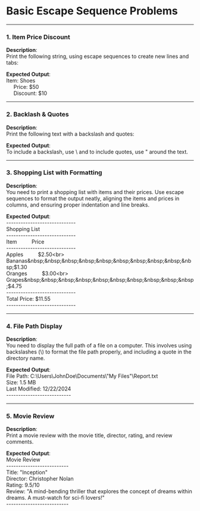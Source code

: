# Basic Escape Sequence Problems

---

### 1. Item Price Discount  
**Description**:  
Print the following string, using escape sequences to create new lines and tabs:

**Expected Output**:  
Item: Shoes<br>
&nbsp;&nbsp;&nbsp;&nbsp;&nbsp;Price: $50<br>
&nbsp;&nbsp;&nbsp;&nbsp;&nbsp;Discount: $10<br>
    
---

### 2. Backlash & Quotes 
**Description**:  
Print the following text with a backslash and quotes:

**Expected Output**:  
To include a backslash, use \ and to include quotes, use " around the text.
    
---

### 3. Shopping List with Formatting
**Description**:  
You need to print a shopping list with items and their prices. Use escape sequences to 
format the output neatly, aligning the items and prices in columns, and ensuring proper indentation and line breaks.

**Expected Output**:  
-----------------------------<br>
Shopping List<br>
-----------------------------<br>
Item&nbsp;&nbsp;&nbsp;&nbsp;&nbsp;&nbsp;&nbsp;&nbsp;&nbsp;&nbsp;Price<br>
-----------------------------<br>
Apples&nbsp;&nbsp;&nbsp;&nbsp;&nbsp;&nbsp;&nbsp;&nbsp;&nbsp;&nbsp;$2.50<br>
Bananas&nbsp;&nbsp;&nbsp;&nbsp;&nbsp;&nbsp;&nbsp;&nbsp;&nbsp;&nbsp;$1.30<br>
Oranges&nbsp;&nbsp;&nbsp;&nbsp;&nbsp;&nbsp;&nbsp;&nbsp;&nbsp;&nbsp;$3.00<br>
Grapes&nbsp;&nbsp;&nbsp;&nbsp;&nbsp;&nbsp;&nbsp;&nbsp;&nbsp;&nbsp;$4.75<br>
-----------------------------<br>
Total Price: $11.55<br>
-----------------------------<br>
    
---

### 4. File Path Display
**Description**:  
You need to display the full path of a file on a computer. This involves using backslashes (\\) to format the file 
path properly, and including a quote in the directory name.

**Expected Output**:  
File Path: C:\\Users\\JohnDoe\\Documents\\"My Files"\\Report.txt<br>
Size: 1.5 MB<br>
Last Modified: 12/22/2024<br>
---------------------------<br>
 
---

### 5. Movie Review
**Description**:  
Print a movie review with the movie title, director, rating, and review comments. 

**Expected Output**:<br>
Movie Review<br>
--------------------------<br>
Title: "Inception"<br>
Director: Christopher Nolan<br>
Rating: 9.5/10<br>
Review: \"A mind-bending thriller that explores the concept of dreams within dreams. A must-watch for sci-fi lovers!\"<br>
--------------------------<br>


